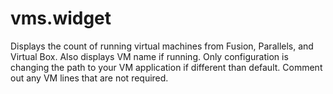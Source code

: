 # vms.widget
Displays the count of running virtual machines from Fusion, Parallels, and Virtual Box.  Also displays VM name if running.  Only configuration is changing the path to your VM application if different than default. Comment out any VM lines that are not required.
